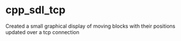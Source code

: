# cpp_sdl_tcp
Created a small graphical display of moving blocks with their positions updated over a tcp connection
